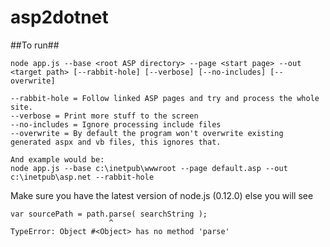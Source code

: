 # asp2dotnet

##To run##
```
node app.js --base <root ASP directory> --page <start page> --out <target path> [--rabbit-hole] [--verbose] [--no-includes] [--overwrite]

--rabbit-hole = Follow linked ASP pages and try and process the whole site.
--verbose = Print more stuff to the screen
--no-includes = Ignore processing include files
--overwrite = By default the program won't overwrite existing generated aspx and vb files, this ignores that.

And example would be:
node app.js --base c:\inetpub\wwwroot --page default.asp --out c:\inetpub\asp.net --rabbit-hole
```
Make sure you have the latest version of node.js (0.12.0) else you will see

```
var sourcePath = path.parse( searchString );
                      ^
TypeError: Object #<Object> has no method 'parse'
```

